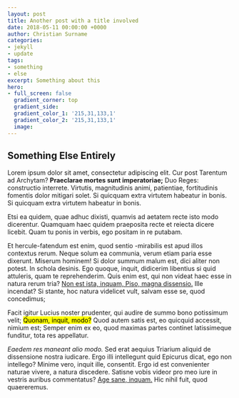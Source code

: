 ```yaml
---
layout: post
title: Another post with a title involved
date: 2018-05-11 00:00:00 +0000
author: Christian Surname
categories:
- jekyll
- update
tags:
- something
- else
excerpt: Something about this
hero:
- full_screen: false
  gradient_corner: top
  gradient_side: 
  gradient_color_1: '215,31,133,1'
  gradient_color_2: '215,31,133,1'
  image: 
---
```


## Something Else Entirely

<p>Lorem ipsum dolor sit amet, consectetur adipiscing elit. Cur post Tarentum ad Archytam? <b>Praeclarae mortes sunt imperatoriae;</b> Duo Reges: constructio interrete. Virtutis, magnitudinis animi, patientiae, fortitudinis fomentis dolor mitigari solet. Si quicquam extra virtutem habeatur in bonis. Si quicquam extra virtutem habeatur in bonis. </p>

<p>Etsi ea quidem, quae adhuc dixisti, quamvis ad aetatem recte isto modo dicerentur. Quamquam haec quidem praeposita recte et reiecta dicere licebit. Quam tu ponis in verbis, ego positam in re putabam. </p>

<p>Et hercule-fatendum est enim, quod sentio -mirabilis est apud illos contextus rerum. Neque solum ea communia, verum etiam paria esse dixerunt. Miserum hominem! Si dolor summum malum est, dici aliter non potest. In schola desinis. Ego quoque, inquit, didicerim libentius si quid attuleris, quam te reprehenderim. Quis enim est, qui non videat haec esse in natura rerum tria? <a href="http://loripsum.net/" target="_blank">Non est ista, inquam, Piso, magna dissensio.</a> Ille incendat? Si stante, hoc natura videlicet vult, salvam esse se, quod concedimus; </p>

<p>Facit igitur Lucius noster prudenter, qui audire de summo bono potissimum velit; <mark>Quonam, inquit, modo?</mark> Quod autem satis est, eo quicquid accessit, nimium est; Semper enim ex eo, quod maximas partes continet latissimeque funditur, tota res appellatur. </p>

<p><i>Eaedem res maneant alio modo.</i> Sed erat aequius Triarium aliquid de dissensione nostra iudicare. Ergo illi intellegunt quid Epicurus dicat, ego non intellego? Minime vero, inquit ille, consentit. Ergo id est convenienter naturae vivere, a natura discedere. Satisne vobis videor pro meo iure in vestris auribus commentatus? <a href="http://loripsum.net/" target="_blank">Age sane, inquam.</a> Hic nihil fuit, quod quaereremus. </p>
